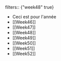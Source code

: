 filters:: {"week48" true}

- Ceci est pour l'année
- [[Week46]]
- [[Week47]]
- [[Week48]]
- [[Week49]]
- [[Week50]]
- [[Week51]]
- [[Week52]]